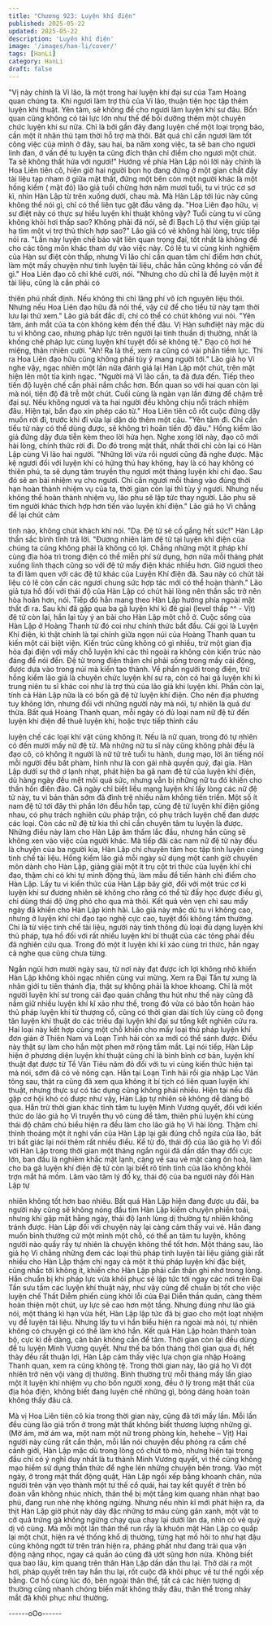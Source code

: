 ```yaml
---
title: "Chương 923: Luyện khí điện"
published: 2025-05-22
updated: 2025-05-22
description: 'Luyện khí điện'
image: '/images/han-li/cover/'
tags: [HanLi]
category: HanLi
draft: false
---
```


"Vị này chính là Vi lão, là một trong hai luyện khí đại sư của Tam
Hoàng quan chúng ta. Khi ngươi làm trợ thủ của Vi lão, thuận tiện
học tập thêm luyện khí thuật. Yên tâm, sẽ không để cho ngươi
làm luyện khí sư đâu. Bổn quan cũng không có tài lực lớn như thế
để bồi dưỡng thêm một chuyên chức luyện khí sư nữa. Chỉ là bởi
gần đây đang luyện chế một loại trọng bảo, cần một ít nhân thủ
tạm thời hỗ trợ mà thôi. Bất quá chỉ cần ngươi làm tốt công việc
của mình ở đây, sau hai, ba năm xong việc, ta sẽ ban cho ngươi
linh đan, ở vấn đề tu luyện ta cũng đích thân chỉ điểm cho ngươi
một chút. Ta sẽ không thất hứa với ngươi!"
Hướng về phía Hàn Lập nói lời này chính là Hoa Liên tiên cô,
hiện giờ hai người bọn họ đang đứng ở một gian chất đầy tài liệu
tạp nham ở giữa mật thất, đứng một bên còn một người khác là
một hồng kiểm ( mặt đỏ) lão giả tuổi chừng hơn năm mươi tuổi, tu
vi trúc cơ sơ kì, nhìn Hàn Lập từ trên xuống dưới, chau mà.
Mà Hàn Lập tới lúc này cũng không thể nói gì, chỉ có thể liên tục
gật đầu vâng dạ.
"Hoa Liên đạo hữu, vị sư điệt này có thực sự hiểu luyện khí thuật
không vậy? Tuổi cùng tu vi cũng không khỏi hơi thấp sao? Không
phải đã nói, sẽ đi Bạch Lộ thư viện giúp tại hạ tìm một vị trợ thủ
thích hợp sao?" Lão giả có vẻ không hài lòng, trực tiếp nói ra.
"Lần này luyện chế bảo vật liên quan trọng đại, tốt nhất là không
để cho các tông môn khác tham dự vào việc này. Có lẽ tu vi cùng
kinh nghiệm của Hàn sư điệt còn thấp, nhưng Vi lão chỉ cần quan
tâm chỉ điểm hơn chút, làm một mấy chuyện như tinh luyện tài
liệu, chắc hẳn cũng không có vấn đề gì." Hoa Liên đạo cô chỉ khẽ
cười, nói.
"Nhưng cho dù chỉ là đề luyện một ít tài liệu, cũng là cần phải có

thiên phú nhất định. Nếu không thì chỉ lãng phí vô ích nguyên liệu
thôi. Nhưng nếu Hoa Liên đạo hữu đã nói thế, vậy cứ để cho tiểu
tử này tạm thời lưu lại thử xem." Lão giả bất đắc dĩ, chỉ có thể có
chút không vui nói.
"Yên tâm, ánh mắt của ta còn không kém đến thế đâu. Vị Hàn
sưhđiệt này mặc dù tu vi không cao, nhưng pháp lực trên người
lại tinh thuần dị thường, nhất là khống chế pháp lực cùng luyện
khí tuyệt đối sẽ không tệ." Đạo cô hơi hé miệng, thản nhiên cười.
"Ah! Ra là thế, xem ra cũng có vài phần tiềm lực. Thì ra Hoa Liên
đạo hữu cũng không phải tùy ý mang người tới." Lão giả họ Vi
nghe vậy, ngạc nhiên một lần nữa đánh giá lại Hàn Lập một chút,
trên mặt hiện lên một tia kinh ngạc.
"Người mà Vi lão cần, ta đã đưa đến. Tiếp theo tiến độ luyện chế
cần phải nắm chắc hơn. Bổn quan so với hai quan còn lại mà nói,
tiến độ đã trễ một chút. Cuối cùng là ngàn vạn lần đừng để chậm
trễ đại sự. Nếu không ngươi và ta hai người đều không chịu nổi
trách nhiệm đâu. Hiện tại, bần đạo xin phép cáo từ." Hoa Liên tiên
cô rốt cuộc đứng dậy muốn rời đi, trước khi đi vừa lại dặn dò
thêm một câu.
"Yên tâm đi. Chỉ cần tiểu tử này có thể dùng được, sẽ không trì
hoãn tiến độ đâu." Hồng kiểm lão giả đứng dậy đưa tiễn kèm theo
lời hứa hẹn.
Nghe xong lời này, đạo cô mới hài lòng, chính thức rời đi.
Do đó trong mật thất, nhất thời chỉ còn lại có Hàn Lập cùng Vi lão
hai người.
"Những lời vừa rồi ngươi cũng đã nghe được. Mặc kệ ngươi đối
với luyện khí có hứng thú hay không, hay là có hay không có thiên
phú, ta sẽ dụng tâm truyền thụ ngươi một tháng luyện khí chi đạo.
Sau đó sẽ an bài nhiệm vụ cho ngươi. Chỉ cần ngươi mỗi tháng
vào đúng thời hạn hoàn thành nhiệm vụ của ta, thời gian còn lại
thì tùy ý ngươi. Nhưng nếu không thể hoàn thành nhiệm vụ, lão
phu sẽ lập tức thay người. Lão phu sẽ tìm người khác thích hợp
hơn tiến vào luyện khí điện." Lão giả họ Vi chẳng để lại chút cảm

tình nào, không chút khách khí nói.
"Dạ. Đệ tử sẽ cố gắng hết sức!" Hàn Lập thần sắc bình tĩnh trả
lời.
"Đương nhiên làm đệ tử tại luyện khí điện của chúng ta cũng
không phải là không có lợi. Chẳng những một ít pháp khí cùng địa
hỏa trì trong điện có thể miễn phí sử dụng, hơn nữa mỗi tháng
phát xuống linh thạch cũng so với đệ tử mấy điện khác nhiều hơn.
Giờ ngươi theo ta đi làm quen với các đệ tử khác của Luyện Khí
điện đã. Sau này có chút tài liệu có lẽ còn cần các ngươi chung
sức hợp tác mới có thể hoàn thành." Lão giả tựa hồ đối với thái độ
của Hàn Lập có chút hài lòng nên thần sắc trở nên hòa hoãn hơn,
nói.
Tiếp đó hắn mang theo Hàn Lập hướng phía ngoài mật thất đi ra.
Sau khi đã gặp qua ba gã luyện khí kì đê giai (level thấp ^^ - Vịt)
đệ tử còn lại, hắn lại tùy ý an bài cho Hàn Lập một chỗ ở. Cuộc
sống của Hàn Lập ở Hoàng Thanh từ đó coi như chính thức bắt
đầu.
Cái gọi là Luyện Khí điện, kì thật chính là tại chính giữa ngọn núi
của Hoàng Thanh quan tu kiến một cái biệt viện.
Kiến trúc cũng không có gì nhiều, trừ một gian địa hỏa đại điện
với mấy chỗ luyện khí các thì ngoài ra không còn kiến trúc nào
đáng để nói đến. Đệ tử trong điện thậm chí phải sống trong mấy
cái động, được dựa vào trong núi mà kiến tạo thành.
Về phần người trong điện, trừ hồng kiểm lão giả là chuyên chức
luyện khí sư ra, còn có hai gã luyện khí kì trung niên tu sĩ khác coi
như là trợ thủ của lão giả khi luyện khí. Phần còn lại, tính cả Hàn
Lập nữa là có bốn gã đệ tử luyện khí điện.
Cho nên địa phương tuy không lớn, nhưng đối với những người
này mà nói, tự nhiên là quá dư thừa.
Bất quá Hoàng Thanh quan, mỗi ngày có đủ loại nam nữ đệ tử
đến luyện khí điện để thuê luyện khí, hoặc trực tiếp thỉnh cầu

luyện chế các loại khí vật cũng không ít.
Nếu là nữ quan, trong đó tự nhiên có đến mười mấy nữ đệ tử. Mà
những nữ tu sĩ này cũng không phải đều là đạo cô, có không ít
người là nữ tử trẻ tuổi tu hành, dung mạo, lời ăn tiếng nói mỗi
người đều bất phàm, hình như là con gái nhà quyền quý, đại gia.
Hàn Lập dưới sự thờ ơ lạnh nhạt, phát hiện ba gã nam đệ tử của
luyện khí điện, dù hàng ngày đều mệt mỏi quá sức, nhưng vẫn bị
những nữ tu đó khiến cho thần hồn điên đảo. Cả ngày chỉ biết liều
mạng luyện khí lấy lòng các nữ đệ tử này, tu vi bản thân sớm đã
đình trệ nhiều năm không tiến triển.
Một số ít nam đệ tử tới đây thì phần lớn đều hỗn tạp, cùng đệ tử
luyện khí điện giống nhau, có phụ trách nghiên cứu pháp trận, có
phụ trách luyện chế đan dược các loại. Còn các nữ đệ tử kia thì
chỉ cần chuyên tâm tu luyện là được.
Những điều này làm cho Hàn Lập âm thầm lắc đầu, nhưng hắn
cũng sẽ không xen vào việc của người khác.
Mà tiếp đãi các nam nữ đệ tử này đều là chuyện của ba người
kia, Hàn Lập chỉ chuyên tâm học tập tinh luyện cùng tinh chế tài
liệu. Hồng kiểm lão giả mỗi ngày sử dụng một canh giờ chuyên
môn dành cho Hàn Lập, giảng giải một ít trụ cột tri thức của luyện
khí chi đạo, thậm chí có khi tự mình động thủ, làm mẫu để tiến
hành chỉ điểm cho Hàn Lập.
Lấy tu vi kiến thức của Hàn Lập bây giờ, đối với một trúc cơ kì
luyện khí sư đương nhiên sẽ không cho rằng có thể từ đấy học
được điều gì, chỉ dùng thái độ ứng phó cho qua mà thôi.
Kết quả vẻn vẹn chỉ sau mấy ngày đã khiến cho Hàn Lập kinh hãi.
Lão giả này mặc dù tu vi không cao, nhưng ở luyện khí chi đạo
tạo nghệ cực cao, tuyệt đối không tầm thường. Chỉ là từ việc tinh
chế tài liệu, người này tinh thông đủ loại đủ dạng luyện khí thủ
pháp, tựa hồ đối với rất nhiều luyện khí bí thuật của các tông phái
đều đã nghiên cứu qua. Trong đó một ít luyện khí kĩ xảo cùng tri
thức, hắn ngay cả nghe qua cũng chưa từng.

Ngắn ngủi hơn mười ngày sau, từ nơi này đạt được ích lợi không
nhỏ khiến Hàn Lập không khỏi ngạc nhiên cùng vui mừng.
Xem ra Đại Tấn tự xưng là nhân giới tu tiên thánh địa, thật sự
không phải là khoe khoang.
Chỉ là một người luyện khí sư trong cái đạo quán chẳng thu hút
như thế này cũng đã nắm giữ nhiều luyện khí kĩ xảo như thế,
trong đó vừa có bảo tồn hoàn hảo thủ pháp luyện khí từ thượng
cổ, cũng có thời gian dài tích lũy cùng cô đọng tân luyện khí thuật
do các triều đại luyện khí đại sư tổng kết nghiên cứu ra. Hai loại
này kết hợp cùng một chỗ khiến cho mấy loại thủ pháp luyện khí
đơn giản ở Thiên Nam và Loạn Tinh hải còn xa mới có thể sánh
được. Điều này thật sự làm cho hắn một phen mở rộng tầm mắt.
Lại nói tiếp, Hàn Lập hiện ở phương diện luyện khí thuật cũng chỉ
là bình bình cơ bản, luyện khí thuật đạt được từ Tề Vân Tiêu năm
đó đối với tu vi cùng kiến thức hiện tại mà nói, sớm đã có vẻ nông
cạn. Hắn tại Loạn Tinh hải rồi gia nhập Lạc Vân tông sau, thật ra
cũng đã xem qua không ít bí tịch có liên quan luyện khí thuật,
nhưng thực sự có tác dụng cũng không phải nhiều.
Hiện tại nếu đã gặp cơ hội khó có được như vậy, Hàn Lập tự
nhiên sẽ không dễ dàng bỏ qua.
Hắn trừ thời gian khác tĩnh tâm tu luyện Minh Vương quyết, đối
với kiến thức do lão giả họ Vi truyền thụ vô cùng để tâm, thiên
phú luyện khí cùng thái độ chăm chú biểu hiện ra đều làm cho lão
giả họ Vi hài lòng. Thậm chí thỉnh thoảng một ít nghi vấn của Hàn
Lập lại gãi đúng chỗ ngứa của lão, bất tri bất giác lại nói thêm rất
nhiều điều.
Kể từ đó, thái độ của lão giả họ Vi đối với Hàn Lập trong thời gian
một tháng ngắn ngủi đã dần dần thay đổi cực lớn, ban đầu là
nghiêm khắc mặt lạnh, càng về sau vẻ mặt càng ôn hoà, làm cho
ba gã luyện khí điện đệ tử còn lại biết rõ tính tình của lão không
khỏi trợn mắt há mồm.
Lâm vào tâm lý đố kỵ, thái độ của ba người này đối Hàn Lập tự

nhiên không tốt hơn bao nhiêu. Bất quá Hàn Lập hiện đang được
ưu đãi, ba người này cũng sẽ không nóng đầu tìm Hàn Lập kiếm
chuyện phiền toái, nhưng khi gặp mặt hằng ngày, thái độ lạnh
lùng dị thường tự nhiên không tránh được.
Hàn Lập đối với chuyện này lại càng cảm thấy vui vẻ. Hắn đang
muốn bình thường cứ một mình một chỗ, có thể an tâm tu luyện,
không người nào quấy rầy tự nhiên là chuyện không thể tốt hơn.
Một tháng sau, lão giả họ Vi chẳng những đem các loại thủ pháp
tinh luyện tài liệu giảng giải rất nhiều cho Hàn Lập thậm chí ngay
cả một ít thủ pháp luyện khí đặc biệt, cũng nhắc tới không ít,
khiến cho Hàn Lập phải cẩn thận ghi nhớ trong lòng.
Hắn chuẩn bị khi pháp lực vừa khôi phục sẽ lập tức tới ngay các
nơi trên Đại Tấn sưu tầm các luyện khí thuật này, như vậy cũng
để chuẩn bị tốt cho việc luyện chế Thất Diễm phiến cùng khôi lỗi
của Đại Diễn thần quân, càng thêm hoàn thiện một chút, uy lực sẽ
cao hơn một tầng.
Nhưng đúng như lão giả nói, một tháng kì hạn vừa hết, Hàn Lập
lập tức đã bị giao cho một loạt nhiệm vụ đề luyện tài liệu.
Nhưng lấy tu vi hắn biểu hiện ra ngoài mà nói, tự nhiên không có
chuyện gì có thể làm khó hắn.
Kết quả Hàn Lập hoàn thành toàn bộ, cực kì dễ dàng, căn bản
không cần để tâm. Thời gian còn lại đều dùng để tu luyện Minh
Vương quyết.
Như thế ba bốn tháng thời gian qua đi, hết thảy đều rất thuận lợi,
Hàn Lập cảm thấy việc lựa chọn gia nhập Hoàng Thanh quan,
xem ra cũng không tệ.
Trong thời gian này, lão giả họ Vi đột nhiên trở nên vội vàng dị
thường. Bình thường trừ mỗi tháng mấy lần giao một ít luyện khí
nhiệm vụ cho bốn người xong, đều ở lỳ trong mật thất của địa hỏa
điện, không biết đang luyện chế những gì, bóng dáng hoàn toàn
không thấy đâu cả.

Mà vị Hoa Liên tiên cô kia trong thời gian này, cũng đã tới mấy
lần. Mỗi lần đều cùng lão giả trốn ở trong mật thất không biết
thương lượng những gì.
(Mờ ám, mờ ám wa, một nam một nữ trong phòng kín, hehehe –
Vịt)
Hai người này cũng rất cẩn thận, mỗi lần nói chuyện đều phóng
ra cấm chế cảnh giới, Hàn Lập mặc dù trong lòng có chút tò mò,
nhưng hiện tại trong đầu chỉ có ý nghĩ duy nhất là tu thành Minh
Vương quyết, vì thế cũng không mạo hiểm sử dụng thần thức để
nghe lén những chuyện bên trong.
Vào một ngày, ở trong mật thất động quật, Hàn Lập ngồi xếp bằng
khoanh chân, nửa người trên vặn vẹo thành một tư thế cổ quái,
hai tay kết quyết ở trên bồ đoàn vẫn không nhúc nhích, thân thể
bị một tầng kim quang nhàn nhạt bao phủ, đang run nhè nhẹ
không ngừng.
Nhưng nếu nhìn kĩ mới phát hiện ra, da thịt Hàn Lập giờ phút này
dày đặc những tơ máu cùng gân xanh, một vật to cỡ quả trứng gà
không ngừng chạy qua chạy lại dưới làn da, nhìn có vẻ quỷ dị vô
cùng.
Mà mỗi một lần thân thể run rẩy là khuôn mặt Hàn Lập co quắp lại
một chút, hiện ra vẻ thống khổ dị thường, từng hạt mồ hôi to như
hạt đậu cũng không ngớt từ trên trán hiện ra, phảng phất như
đang trải qua vận động nặng nhọc, ngay cả quần áo cũng đã ướt
sũng hơn nửa.
Không biết qua bao lâu, kim quang trên thân Hàn Lập dần dần thu
lại.
Thở dài ra một hơi, pháp quyết trên tay hắn thu lại, rốt cuộc đã
khôi phục về tư thế ngồi xếp bằng.
Cơ hồ cùng lúc đó, bên ngoài thân thể, tất cả các hiện tượng dị
thường cũng nhanh chóng biến mất không thấy đâu, thân thể
trong nháy mắt đã khôi phục như thường.

------oOo------
